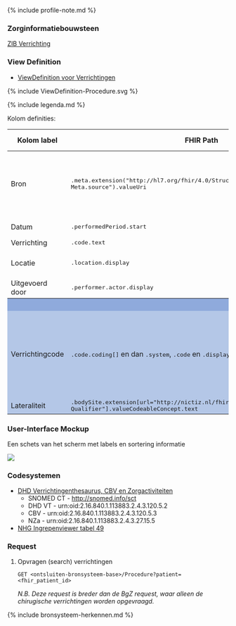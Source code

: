 {% include profile-note.md %}

### Zorginformatiebouwsteen

[ZIB Verrichting](https://zibs.nl/wiki/Verrichting-v4.1(2017NL))

### View Definition

* [ViewDefinition voor Verrichtingen](ViewDefinition-Procedure.json)

<div>
{% include ViewDefinition-Procedure.svg %}
</div>

{% include legenda.md %}

Kolom definities:
<table class="grid">
  <thead>
    <th>Kolom label</th>
    <th width="25%">FHIR Path</th>
    <th>FHIR Type</th>
    <th>Zib element</th>
    <th>Toelichting of regels</th>
  </thead>
  <tbody>
    <tr>
      <td>Bron</td>
      <td><samp>.meta.extension("http://hl7.org/fhir/4.0/StructureDefinition/extension-Meta.source").valueUri</samp></td>
      <td><code>string</code></td>
      <td><i>nvt</i></td>
      <td>Lookup adhv uri (AGB-Z of OID) <code>&lt;adressering-base&gt;/Organization?identifier=&lt;.meta.tag.code&gt;</code> en gebruik dan <code>Organization.name</code></td>
    </tr>
    <tr>
      <td>Datum</td>
      <td><samp>.performedPeriod.start​</samp></td>
      <td><code>dateTime</code></td>
      <td>VerrichtingBeginDatum</td>
      <td>​Kunnen vage datums zijn.​</td>
    </tr>
    <tr>
      <td>Verrichting</td>
      <td><samp>.code.text</samp></td>
      <td><code>string​</code></td>
      <td>VerrichtingType</td>
      <td></td>
    </tr>
    <tr>
      <td>Locatie</td>
      <td><samp>.location.display​</samp></td>
      <td><code>string</code></td>
      <td>Locatie::Zorgaanbieder</td>
      <td>Zie discussie hier: <a href="https://bits.nictiz.nl/browse/MM-5002">BITS ticket MM-5002</a></td>
    </tr>
    <tr>
      <td>Uitgevoerd door</td>
      <td><samp>.performer.actor.display​</samp></td>
      <td><code>string</code></td>
      <td>Uitvoerder</td>
      <td>Meestal alleen specialisme</td>
    </tr>
    <tr style="background-color:#8faadc; color:white">
      <th colspan="5">(1) UITKLAPVELD</tH>
    </tr>
    <tr style="background-color:#b4c7e7">
      <td>Verrichtingcode</td>
      <td><samp>.code.coding[]</samp> en dan <samp>.system</samp>, <samp>.code</samp> en <samp>.display​</samp></td>
      <td><code>string</code></td>
      <td>VerrichtingType</td>
      <td>Meerdere codes mogelijk.<br/>Ignore NullFlavor.​<br/>Lookup system label middels <code>&lt;terminologie-base&gt;/CodeSystem?url=&lt;.system&gt;</code> en gebruik dan <code>CodeSystem.title</code>​</td>
    </tr>
    <tr style="background-color:#b4c7e7">
      <td>Lateraliteit</td>
      <td><samp>.bodySite.extension[url="http://nictiz.nl/fhir/StructureDefinition/BodySite-Qualifier"].valueCodeableConcept.text</samp></td>
      <td><code>string</code></td>
      <td>ProbleemLateraliteit</td>
      <td></td>
    </tr>
  </tbody>
</table>

### User-Interface Mockup

Een schets van het scherm met labels en sortering informatie
<div style="clear:both;"><img src="UI-Schets-Verrichtingen.png" class="figure-img img-responsive img-rounded center-block"></div>

### Codesystemen

* [DHD Verrichtingenthesaurus, CBV en Zorgactiviteiten](https://trex.dhd.nl/)
  * SNOMED CT - http://snomed.info/sct
  * DHD VT - urn:oid:2.16.840.1.113883.2.4.3.120.5.2
  * CBV - urn:oid:2.16.840.1.113883.2.4.3.120.5.3
  * NZa - urn:oid:2.16.840.1.113883.2.4.3.27.15.5
* [NHG Ingrepenviewer tabel 49](https://viewers.nhg.org/ingrepenviewer/)

### Request

1. Opvragen (search) verrichtingen

    `GET <ontsluiten-bronsysteem-base>/Procedure?patient=<fhir_patient_id>`

    *N.B. Deze request is breder dan de BgZ request, waar alleen de chirugische verrichtingen worden opgevraagd.*

{% include bronsysteem-herkennen.md %}